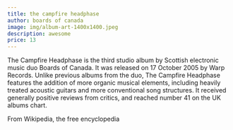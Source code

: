 ```yaml
---
title: the campfire headphase
author: boards of canada
image: img/album-art-1400x1400.jpeg
description: awesome
price: 13
---
```


The Campfire Headphase is the third studio album by Scottish electronic music duo Boards of Canada. It was released on 17 October 2005 by Warp Records. Unlike previous albums from the duo, The Campfire Headphase features the addition of more organic musical elements, including heavily treated acoustic guitars and more conventional song structures. It received generally positive reviews from critics, and reached number 41 on the UK albums chart.

From Wikipedia, the free encyclopedia
